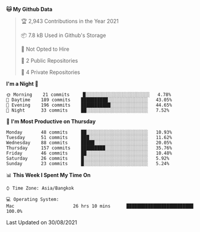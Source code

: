 <!--START_SECTION:waka-->
**🐱 My Github Data** 

> 🏆 2,943 Contributions in the Year 2021
 > 
> 📦 7.8 kB Used in Github's Storage 
 > 
> 🚫 Not Opted to Hire
 > 
> 📜 2 Public Repositories 
 > 
> 🔑 4 Private Repositories  
 > 
**I'm a Night 🦉** 

```text
🌞 Morning    21 commits     █░░░░░░░░░░░░░░░░░░░░░░░░   4.78% 
🌆 Daytime    189 commits    ██████████░░░░░░░░░░░░░░░   43.05% 
🌃 Evening    196 commits    ███████████░░░░░░░░░░░░░░   44.65% 
🌙 Night      33 commits     ██░░░░░░░░░░░░░░░░░░░░░░░   7.52%

```
📅 **I'm Most Productive on Thursday** 

```text
Monday       48 commits     ██░░░░░░░░░░░░░░░░░░░░░░░   10.93% 
Tuesday      51 commits     ███░░░░░░░░░░░░░░░░░░░░░░   11.62% 
Wednesday    88 commits     █████░░░░░░░░░░░░░░░░░░░░   20.05% 
Thursday     157 commits    █████████░░░░░░░░░░░░░░░░   35.76% 
Friday       46 commits     ██░░░░░░░░░░░░░░░░░░░░░░░   10.48% 
Saturday     26 commits     █░░░░░░░░░░░░░░░░░░░░░░░░   5.92% 
Sunday       23 commits     █░░░░░░░░░░░░░░░░░░░░░░░░   5.24%

```


📊 **This Week I Spent My Time On** 

```text
⌚︎ Time Zone: Asia/Bangkok

💻 Operating System: 
Mac                      26 hrs 10 mins      █████████████████████████   100.0%

```


 Last Updated on 30/08/2021
<!--END_SECTION:waka-->